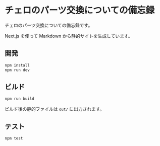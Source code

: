 # チェロのパーツ交換についての備忘録

チェロのパーツ交換についての備忘録です。

Next.js を使って Markdown から静的サイトを生成しています。

## 開発

```bash
npm install
npm run dev
```

## ビルド

```bash
npm run build
```

ビルド後の静的ファイルは `out/` に出力されます。

## テスト

```bash
npm test
```
